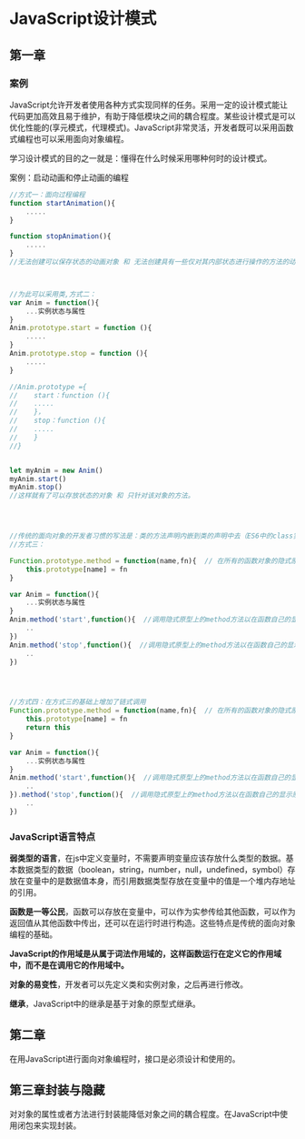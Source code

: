 # JavaScript设计模式

## 第一章

### 案例

JavaScript允许开发者使用各种方式实现同样的任务。采用一定的设计模式能让代码更加高效且易于维护，有助于降低模块之间的耦合程度。某些设计模式是可以优化性能的(享元模式，代理模式)。JavaScript非常灵活，开发者既可以采用函数式编程也可以采用面向对象编程。

学习设计模式的目的之一就是：懂得在什么时候采用哪种何时的设计模式。

案例：启动动画和停止动画的编程

```javascript
//方式一：面向过程编程
function startAnimation(){
    .....
}

function stopAnimation(){
    .....
}
//无法创建可以保存状态的动画对象 和 无法创建具有一些仅对其内部状态进行操作的方法的动画对象



//为此可以采用类,方式二：
var Anim = function(){
    ...实例状态与属性
} 
Anim.prototype.start = function (){
    .....
}
Anim.prototype.stop = function (){
    .....
}

//Anim.prototype ={
//    start：function (){
//    .....
//	  }，
//    stop：function (){
//    .....
// 	  }
//}


let myAnim = new Anim()
myAnim.start()
myAnim.stop()
//这样就有了可以存放状态的对象 和 只针对该对象的方法。




//传统的面向对象的开发者习惯的写法是：类的方法声明内嵌到类的声明中去（ES6中的class实现了）
//方式三：

Function.prototype.method = function(name,fn){  // 在所有的函数对象的隐式原型上增加了method方法
    this.prototype[name] = fn  
}

var Anim = function(){
    ...实例状态与属性
} 
Anim.method('start',function(){  //调用隐式原型上的method方法以在函数自己的显示原型上增加start方法
    ..
})
Anim.method('stop',function(){  //调用隐式原型上的method方法以在函数自己的显示原型上增加start方法
    ..
})




//方式四：在方式三的基础上增加了链式调用
Function.prototype.method = function(name,fn){  // 在所有的函数对象的隐式原型上增加了method方法
    this.prototype[name] = fn  
    return this
}

var Anim = function(){
    ...实例状态与属性
} 
Anim.method('start',function(){  //调用隐式原型上的method方法以在函数自己的显示原型上增加start方法
    ..
}).method('stop',function(){  //调用隐式原型上的method方法以在函数自己的显示原型上增加start方法
    ..
})
```

### JavaScript语言特点

**弱类型的语言**，在js中定义变量时，不需要声明变量应该存放什么类型的数据。基本数据类型的数据（boolean，string，number，null，undefined，symbol）存放在变量中的是数据值本身，而引用数据类型存放在变量中的值是一个堆内存地址的引用。

**函数是一等公民**，函数可以存放在变量中，可以作为实参传给其他函数，可以作为返回值从其他函数中传出，还可以在运行时进行构造。这些特点是传统的面向对象编程的基础。

**JavaScript的作用域是从属于词法作用域的，这样函数运行在定义它的作用域中，而不是在调用它的作用域中。**

**对象的易变性**，开发者可以先定义类和实例对象，之后再进行修改。

**继承**，JavaScript中的继承是基于对象的原型式继承。



## 第二章

在用JavaScript进行面向对象编程时，接口是必须设计和使用的。



## 第三章封装与隐藏

对对象的属性或者方法进行封装能降低对象之间的耦合程度。在JavaScript中使用闭包来实现封装。